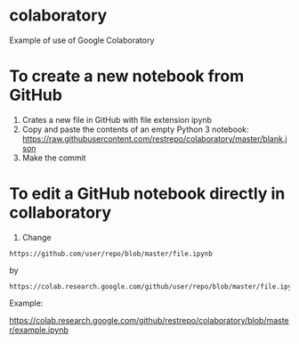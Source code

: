 # colaboratory
Example of use of Google Colaboratory

# To create a new notebook from GitHub
1. Crates a new file in GitHub with file extension ipynb
2. Copy and paste the contents of an empty Python 3 notebook: https://raw.githubusercontent.com/restrepo/colaboratory/master/blank.json
3. Make the commit

# To edit a GitHub notebook directly in collaboratory
1. Change 
```
https://github.com/user/repo/blob/master/file.ipynb 
```
by
```
https://colab.research.google.com/github/user/repo/blob/master/file.ipynb 
```
Example:

https://colab.research.google.com/github/restrepo/colaboratory/blob/master/example.ipynb 
